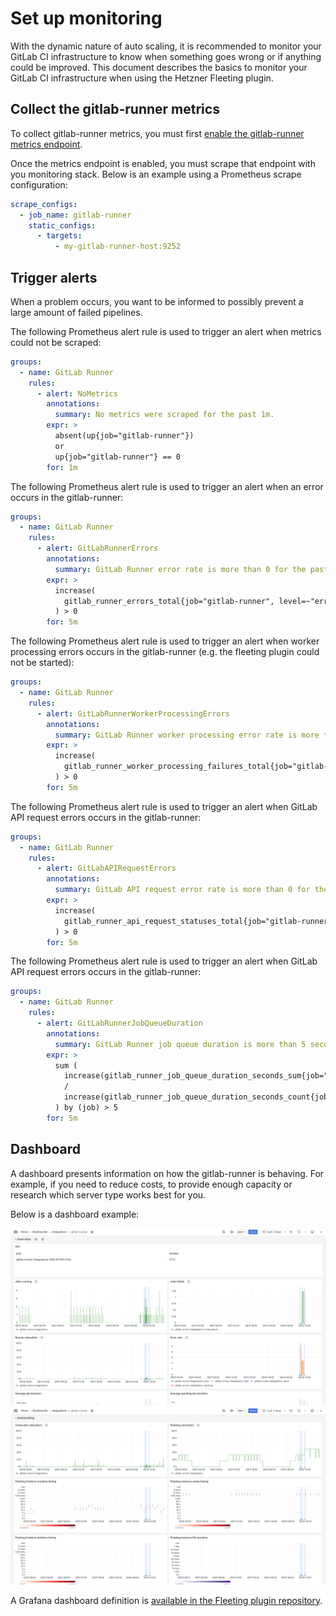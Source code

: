 # Set up monitoring

With the dynamic nature of auto scaling, it is recommended to monitor your GitLab CI infrastructure to know when something goes wrong or if anything could be improved. This document describes the basics to monitor your GitLab CI infrastructure when using the Hetzner Fleeting plugin.

## Collect the gitlab-runner metrics

To collect gitlab-runner metrics, you must first [enable the gitlab-runner metrics endpoint](https://docs.gitlab.com/runner/monitoring/#configuration-of-the-metrics-http-server).

Once the metrics endpoint is enabled, you must scrape that endpoint with you monitoring stack. Below is an example using a Prometheus scrape configuration:

```yml
scrape_configs:
  - job_name: gitlab-runner
    static_configs:
      - targets:
          - my-gitlab-runner-host:9252
```

## Trigger alerts

When a problem occurs, you want to be informed to possibly prevent a large amount of failed pipelines.

The following Prometheus alert rule is used to trigger an alert when metrics could not be scraped:

```yml
groups:
  - name: GitLab Runner
    rules:
      - alert: NoMetrics
        annotations:
          summary: No metrics were scraped for the past 1m.
        expr: >
          absent(up{job="gitlab-runner"})
          or
          up{job="gitlab-runner"} == 0
        for: 1m
```

The following Prometheus alert rule is used to trigger an alert when an error occurs in the gitlab-runner:

```yml
groups:
  - name: GitLab Runner
    rules:
      - alert: GitLabRunnerErrors
        annotations:
          summary: GitLab Runner error rate is more than 0 for the past 5m.
        expr: >
          increase(
            gitlab_runner_errors_total{job="gitlab-runner", level=~"error|fatal|panic"}[1m]
          ) > 0
        for: 5m
```

The following Prometheus alert rule is used to trigger an alert when worker processing errors occurs in the gitlab-runner (e.g. the fleeting plugin could not be started):

```yml
groups:
  - name: GitLab Runner
    rules:
      - alert: GitLabRunnerWorkerProcessingErrors
        annotations:
          summary: GitLab Runner worker processing error rate is more than 0 for the past 5m.
        expr: >
          increase(
            gitlab_runner_worker_processing_failures_total{job="gitlab-runner", failure_type="other"}[1m]
          ) > 0
        for: 5m
```

The following Prometheus alert rule is used to trigger an alert when GitLab API request errors occurs in the gitlab-runner:

```yml
groups:
  - name: GitLab Runner
    rules:
      - alert: GitLabAPIRequestErrors
        annotations:
          summary: GitLab API request error rate is more than 0 for the past 5m.
        expr: >
          increase(
            gitlab_runner_api_request_statuses_total{job="gitlab-runner", status=~"(4|5).."}[1m]
          ) > 0
        for: 5m
```

The following Prometheus alert rule is used to trigger an alert when GitLab API request errors occurs in the gitlab-runner:

```yml
groups:
  - name: GitLab Runner
    rules:
      - alert: GitLabRunnerJobQueueDuration
        annotations:
          summary: GitLab Runner job queue duration is more than 5 seconds for the past 5m.
        expr: >
          sum (
            increase(gitlab_runner_job_queue_duration_seconds_sum{job="gitlab-runner"}[1m])
            /
            increase(gitlab_runner_job_queue_duration_seconds_count{job="gitlab-runner"}[1m])
          ) by (job) > 5
        for: 5m
```

## Dashboard

A dashboard presents information on how the gitlab-runner is behaving. For example, if you need to reduce costs, to provide enough capacity or research which server type works best for you.

Below is a dashboard example:

![](monitoring-dashboard-1.png)
![](monitoring-dashboard-2.png)

A Grafana dashboard definition is [available in the Fleeting plugin repository](../../tools/dashboard.json).
